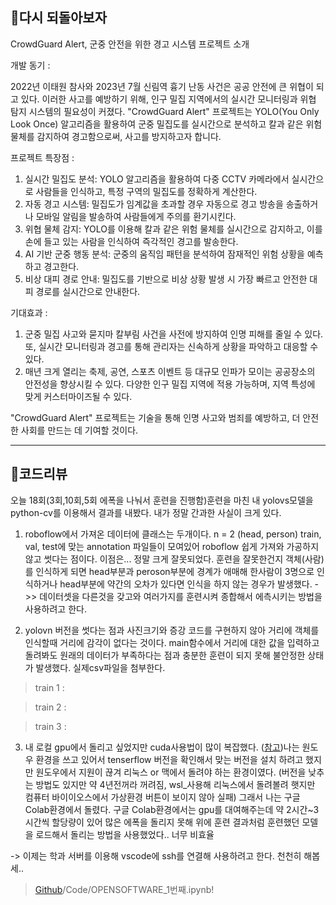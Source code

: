 <h2 id="📌다시-되돌아보자">📌다시 되돌아보자</h2>
<p>CrowdGuard Alert, 군중 안전을 위한 경고 시스템
프로젝트 소개     </p>
<p>개발 동기 :</p>
<p>2022년 이태원 참사와 2023년 7월 신림역 흉기 난동 사건은 공공 안전에 큰 위협이 되고 있다. 이러한 사고를 예방하기 위해, 인구 밀집 지역에서의 실시간 모니터링과 위협 탐지 시스템의 필요성이 커졌다. &quot;CrowdGuard Alert&quot; 프로젝트는 YOLO(You Only Look Once) 알고리즘을 활용하여 군중 밀집도를 실시간으로 분석하고 칼과 같은 위험 물체를 감지하여 경고함으로써, 사고를 방지하고자 합니다.</p>
<p>프로젝트 특장점 :</p>
<ol>
<li>실시간 밀집도 분석: YOLO 알고리즘을 활용하여 다중 CCTV 카메라에서 실시간으로 사람들을 인식하고, 특정 구역의 밀집도를 정확하게 계산한다.</li>
<li>자동 경고 시스템: 밀집도가 임계값을 초과할 경우 자동으로 경고 방송을 송출하거나 모바일 알림을 발송하여 사람들에게 주의를 환기시킨다.</li>
<li>위협 물체 감지: YOLO를 이용해 칼과 같은 위험 물체를 실시간으로 감지하고, 이를 손에 들고 있는 사람을 인식하여 즉각적인 경고를 발송한다.</li>
<li>AI 기반 군중 행동 분석: 군중의 움직임 패턴을 분석하여 잠재적인 위험 상황을 예측하고 경고한다.</li>
<li>비상 대피 경로 안내: 밀집도를 기반으로 비상 상황 발생 시 가장 빠르고 안전한 대피 경로를 실시간으로 안내한다.</li>
</ol>
<p>기대효과 :</p>
<ol>
<li>군중 밀집 사고와 묻지마 칼부림 사건을 사전에 방지하여 인명 피해를 줄일 수 있다. 또, 실시간 모니터링과 경고를 통해 관리자는 신속하게 상황을 파악하고 대응할 수 있다.</li>
<li>매년 크게 열리는 축제, 공연, 스포츠 이벤트 등 대규모 인파가 모이는 공공장소의 안전성을 향상시킬 수 있다. 다양한 인구 밀집 지역에 적용 가능하며, 지역 특성에 맞게 커스터마이즈될 수 있다.</li>
</ol>
<p>&quot;CrowdGuard Alert&quot; 프로젝트는 기술을 통해 인명 사고와 범죄를 예방하고, 더 안전한 사회를 만드는 데 기여할 것이다. </p>
<hr />
<h2 id="📌코드리뷰">📌코드리뷰</h2>
<p>오늘 18회(3회,10회,5회 에폭을 나눠서 훈련을 진행함)훈련을 마친 내 yolovs모델을 python-cv를 이용해서 결과를 내봤다. 내가 정말 간과한 사실이 크게 있다. </p>
<ol>
<li><p>roboflow에서 가져온 데이터에 클래스는 두개이다.
n = 2 (head, person) train, val, test에 맞는 annotation 파일들이 모여있어 roboflow 쉽게 가져와 가공하지 않고 썻다는 점이다. 이점은... 정말 크게 잘못되었다. 훈련을 잘못한건지 객체(사람)를 인식하게 되면 head부분과 peroson부분에 경계가 애매해 한사람이 3명으로 인식하거나 head부분에 약간의 오차가 있다면 인식을 하지 않는 경우가 발생했다. -&gt;&gt; 데이터셋을 다른것을 갖고와 여러가지를 훈련시켜 종합해서 에측시키는 방법을 사용하려고 한다.</p>
</li>
<li><p>yolovn 버전을 썻다는 점과 사진크기와 증강 코드를 구현하지 않아 거리에 객체를 인식할때 거리에 감각이 없다는 것이다. main함수에서 거리에 대한 값을 입력하고 돌려봐도 원래의 데이터가 부족하다는 점과 충분한 훈련이 되지 못해 불안정한 상태가 발생했다. 실제csv파일을 첨부한다. </p>
</li>
</ol>
<blockquote>
<p>train 1 :  <img alt="" src="https://velog.velcdn.com/images/mi_nini/post/bd43c233-a980-4809-af02-8d9a1b991256/image.png" /></p>
</blockquote>
<blockquote>
<p>train 2 : <img alt="" src="https://velog.velcdn.com/images/mi_nini/post/d83e8a14-b52a-447a-8f01-80dccd4536dd/image.png" /></p>
</blockquote>
<blockquote>
<p>train 3 : <img alt="" src="https://velog.velcdn.com/images/mi_nini/post/669304ae-5d0d-451b-8e26-82629f097c69/image.png" /></p>
</blockquote>
<ol start="3">
<li>내 로컬 gpu에서 돌리고 싶었지만 cuda사용법이 많이 복잡했다. (<a href="https://80000coding.oopy.io/d8131e92-bde9-4526-a604-217ef31d5a86">참고</a>)나는 원도우 환경을 쓰고 있어서 tenserflow 버전을 확인해서 맞는 버전을 설치 하려고 했지만 원도우에서 지원이 끊겨 리눅스 or 맥에서 돌려야 하는 환경이였다. (버전을 낮추는 방법도 있지만 약 4년전꺼라 꺼려짐, wsl_사용해 리눅스에서 돌려볼려 햇지만 컴퓨터 바이이오스에서 가상환경 버튼이 보이지 않아 실패) 그래서 나는 구글 Colab환경에서 돌렸다. 구글 Colab환경에서는 gpu를 대여해주는데 약 2시간~3시간씩 할당량이 있어 많은 에폭을 돌리지 못해 위에 훈련 결과처럼 훈련했던 모델을 로드해서 돌리는 방법을 사용했었다.. 너무 비효율 </li>
</ol>
<p>-&gt; 이제는 학과 서버를 이용해 vscode에 ssh를 연결해 사용하려고 한다.
천천히 해봅세..</p>
<blockquote>
<p><a href="https://github.com/BcKmini/OPENSWCompetition/tree/Code">Github</a>/Code/OPENSOFTWARE_1번째.ipynb!</p>
</blockquote>
